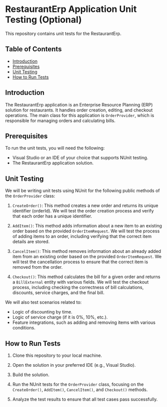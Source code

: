 # RestaurantErp Application Unit Testing (Optional)

This repository contains unit tests for the RestaurantErp.

## Table of Contents
- [Introduction](#introduction)
- [Prerequisites](#prerequisites)
- [Unit Testing](#unit-testing)
- [How to Run Tests](#how-to-run-tests)

## Introduction

The RestaurantErp application is an Enterprise Resource Planning (ERP) solution for restaurants. It handles order creation, editing, and checkout operations. The main class for this application is `OrderProvider`, which is responsible for managing orders and calculating bills.

## Prerequisites

To run the unit tests, you will need the following:

- Visual Studio or an IDE of your choice that supports NUnit testing.
- The RestaurantErp application solution.

## Unit Testing

We will be writing unit tests using NUnit for the following public methods of the `OrderProvider` class:

1. `CreateOrder()`: This method creates a new order and returns its unique identifier (orderId). We will test the order creation process and verify that each order has a unique identifier.

2. `AddItem()`: This method adds information about a new item to an existing order based on the provided `OrderItemRequest`. We will test the process of adding items to an order, including verifying that the correct item details are stored.

3. `CancelItem()`: This method removes information about an already added item from an existing order based on the provided `OrderItemRequest`. We will test the cancellation process to ensure that the correct item is removed from the order.

4. `Checkout()`: This method calculates the bill for a given order and returns a `BillExternal` entity with various fields. We will test the checkout process, including checking the correctness of bill calculations, discounts, service charges, and the final bill.

We will also test scenarios related to:
- Logic of discounting by time.
- Logic of service charge (if it is 0%, 10%, etc.).
- Feature integrations, such as adding and removing items with various conditions.

## How to Run Tests

1. Clone this repository to your local machine.

2. Open the solution in your preferred IDE (e.g., Visual Studio).

3. Build the solution.

4. Run the NUnit tests for the `OrderProvider` class, focusing on the `CreateOrder()`, `AddItem()`, `CancelItem()`, and `Checkout()` methods.

5. Analyze the test results to ensure that all test cases pass successfully.

